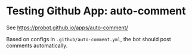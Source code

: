 # Testing Github App: auto-comment

See https://probot.github.io/apps/auto-comment/

Based on configs in `.github/auto-comment.yml`, the bot should post comments automatically.
